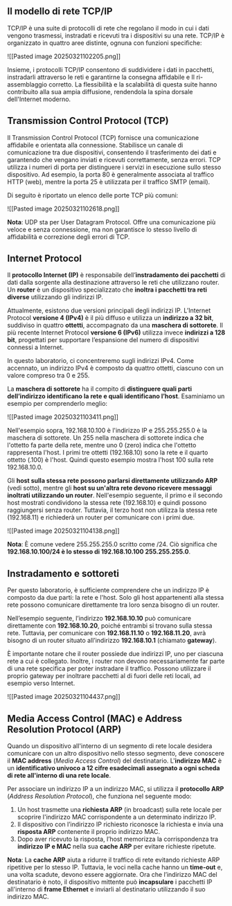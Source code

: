 ## **Il modello di rete TCP/IP**

TCP/IP è una suite di protocolli di rete che regolano il modo in cui i dati vengono trasmessi, instradati e ricevuti tra i dispositivi su una rete. TCP/IP è organizzato in quattro aree distinte, ognuna con funzioni specifiche:

![[Pasted image 20250321102205.png]]

Insieme, i protocolli TCP/IP consentono di suddividere i dati in pacchetti, instradarli attraverso le reti e garantirne la consegna affidabile e Il ri-assemblaggio corretto. La flessibilità e la scalabilità di questa suite hanno contribuito alla sua ampia diffusione, rendendola la spina dorsale dell'Internet moderno.


## **Transmission Control Protocol (TCP)**

Il Transmission Control Protocol (TCP) fornisce una comunicazione affidabile e orientata alla connessione. Stabilisce un canale di comunicazione tra due dispositivi, consentendo il trasferimento dei dati e garantendo che vengano inviati e ricevuti correttamente, senza errori. TCP utilizza i numeri di porta per distinguere i servizi in esecuzione sullo stesso dispositivo. Ad esempio, la porta 80 è generalmente associata al traffico HTTP (web), mentre la porta 25 è utilizzata per il traffico SMTP (email).

Di seguito è riportato un elenco delle porte TCP più comuni:

![[Pasted image 20250321102618.png]]

**Nota**: UDP sta per User Datagram Protocol. Offre una comunicazione più veloce e senza connessione, ma non garantisce lo stesso livello di affidabilità e correzione degli errori di TCP.


## **Internet Protocol**

Il **protocollo Internet (IP)** è responsabile dell’**instradamento dei pacchetti** di dati dalla sorgente alla destinazione attraverso le reti che utilizzano router. Un **router** è un dispositivo specializzato che **inoltra i pacchetti tra reti diverse** utilizzando gli indirizzi IP.

Attualmente, esistono due versioni principali degli indirizzi IP. L’Internet Protocol **versione 4 (IPv4)** è il più diffuso e utilizza un **indirizzo a 32 bit**, suddiviso in quattro **ottetti**, accompagnato da una **maschera di sottorete**. Il più recente Internet Protocol **versione 6 (IPv6)** utilizza invece **indirizzi a 128 bit**, progettati per supportare l’espansione del numero di dispositivi connessi a Internet.

In questo laboratorio, ci concentreremo sugli indirizzi IPv4. Come accennato, un indirizzo IPv4 è composto da quattro ottetti, ciascuno con un valore compreso tra 0 e 255.

La **maschera di sottorete** ha il compito di **distinguere quali parti dell’indirizzo identificano la rete e quali identificano l’host**. Esaminiamo un esempio per comprenderlo meglio:

![[Pasted image 20250321103411.png]]

Nell'esempio sopra, 192.168.10.100 è l'indirizzo IP e 255.255.255.0 è la maschera di sottorete. Un 255 nella maschera di sottorete indica che l'ottetto fa parte della rete, mentre uno 0 (zero) indica che l'ottetto rappresenta l'host. I primi tre ottetti (192.168.10) sono la rete e il quarto ottetto (.100) è l'host. Quindi questo esempio mostra l'host 100 sulla rete 192.168.10.0.

Gli **host sulla stessa rete possono parlarsi direttamente utilizzando ARP** (vedi sotto), mentre gli **host su un'altra rete devono ricevere messaggi inoltrati utilizzando un router**. Nell'esempio seguente, il primo e il secondo host mostrati condividono la stessa rete (192.168.10) e quindi possono raggiungersi senza router. Tuttavia, il terzo host non utilizza la stessa rete (192.168.11) e richiederà un router per comunicare con i primi due.

![[Pasted image 20250321104138.png]]

**Nota**: È comune vedere 255.255.255.0 scritto come /24. Ciò significa che **192.168.10.100/24 è lo stesso di 192.168.10.100 255.255.255.0**.


## **Instradamento e sottoreti**

Per questo laboratorio, è sufficiente comprendere che un indirizzo IP è composto da due parti: la rete e l'host. Solo gli host appartenenti alla stessa rete possono comunicare direttamente tra loro senza bisogno di un router.

Nell’esempio seguente, l’indirizzo **192.168.10.10** può comunicare direttamente con **192.168.10.20**, poiché entrambi si trovano sulla stessa rete. Tuttavia, per comunicare con **192.168.11.10** o **192.168.11.20**, avrà bisogno di un router situato all’indirizzo **192.168.10.1** (chiamato **gateway**).

È importante notare che il router possiede due indirizzi IP, uno per ciascuna rete a cui è collegato. Inoltre, i router non devono necessariamente far parte di una rete specifica per poter instradare il traffico. Possono utilizzare il proprio gateway per inoltrare pacchetti al di fuori delle reti locali, ad esempio verso Internet.

![[Pasted image 20250321104437.png]]


## **Media Access Control (MAC) e Address Resolution Protocol (ARP)**

Quando un dispositivo all'interno di un segmento di rete locale desidera comunicare con un altro dispositivo nello stesso segmento, deve conoscere il **MAC address** (_Media Access Control_) del destinatario. L'**indirizzo MAC** è un **identificativo univoco a 12 cifre esadecimali assegnato a ogni scheda di rete all'interno di una rete locale**.

Per associare un indirizzo IP a un indirizzo MAC, si utilizza il **protocollo ARP** (_Address Resolution Protocol_), che funziona nel seguente modo:

1. Un host trasmette una **richiesta ARP** (in broadcast) sulla rete locale per scoprire l'indirizzo MAC corrispondente a un determinato indirizzo IP.
2. Il dispositivo con l’indirizzo IP richiesto riconosce la richiesta e invia una **risposta ARP** contenente il proprio indirizzo MAC.
3. Dopo aver ricevuto la risposta, l’host memorizza la corrispondenza tra **indirizzo IP e MAC** nella sua **cache ARP** per evitare richieste ripetute.
 
 **Nota**: 
 La **cache ARP** aiuta a ridurre il traffico di rete evitando richieste ARP ripetitive per lo stesso IP. Tuttavia, le voci nella cache hanno un **time-out** e, una volta scadute, devono essere aggiornate. Ora che l’indirizzo MAC del destinatario è noto, il dispositivo mittente può **incapsulare** i pacchetti IP all'interno di **frame Ethernet** e inviarli al destinatario utilizzando il suo indirizzo MAC.